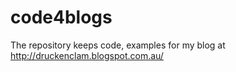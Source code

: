 # code4blogs
The repository keeps code, examples for my blog at http://druckenclam.blogspot.com.au/ 
